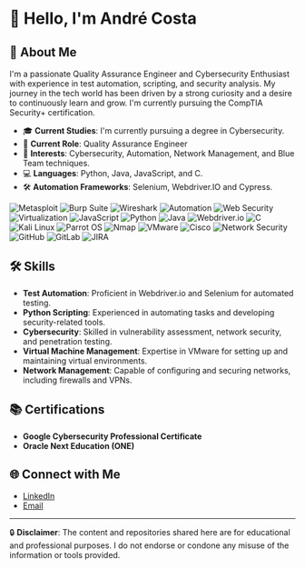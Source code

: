 # 👋 Hello, I'm André Costa

## 🚀 About Me

I'm a passionate Quality Assurance Engineer and Cybersecurity Enthusiast with experience in test automation, scripting, and security analysis. My journey in the tech world has been driven by a strong curiosity and a desire to continuously learn and grow. I'm currently pursuing the CompTIA Security+ certification.

- 🎓 **Current Studies**: I'm currently pursuing a degree in Cybersecurity.
- 💼 **Current Role**: Quality Assurance Engineer
- 🔐 **Interests**: Cybersecurity, Automation, Network Management, and Blue Team techniques.
- 💻 **Languages**: Python, Java, JavaScript, and C.
- 🛠 **Automation Frameworks**: Selenium, Webdriver.IO and Cypress.
  
![Metasploit](https://img.shields.io/badge/-Metasploit-FF0000?style=flat&logo=metasploit&logoColor=white) ![Burp Suite](https://img.shields.io/badge/-Burp%20Suite-8C2F4E?style=flat&logo=burp&logoColor=white) ![Wireshark](https://img.shields.io/badge/-Wireshark-1666FF?style=flat&logo=wireshark&logoColor=white) ![Automation](https://img.shields.io/badge/-Automation-FF6F00?style=flat&logo=automation&logoColor=white) ![Web Security](https://img.shields.io/badge/-Web%20Security-FF0000?style=flat&logo=web-security&logoColor=white) ![Virtualization](https://img.shields.io/badge/-Virtualization-0A72A5?style=flat&logo=virtualization&logoColor=white) ![JavaScript](https://img.shields.io/badge/-JavaScript-F7DF1C?style=flat&logo=javascript&logoColor=black) ![Python](https://img.shields.io/badge/-Python-3776AB?style=flat&logo=python&logoColor=white) ![Java](https://img.shields.io/badge/-Java-007396?style=flat&logo=java&logoColor=white) ![Webdriver.io](https://img.shields.io/badge/-Webdriver.io-00BFFF?style=flat&logo=webdriver&logoColor=white) ![C](https://img.shields.io/badge/-C-A8B9CC?style=flat&logo=c&logoColor=black) ![Kali Linux](https://img.shields.io/badge/-Kali%20Linux-557C94?style=flat&logo=kali-linux&logoColor=white) ![Parrot OS](https://img.shields.io/badge/-Parrot%20OS-6D6E71?style=flat&logo=parrot-security-os&logoColor=white) ![Nmap](https://img.shields.io/badge/-Nmap-000000?style=flat&logo=nmap&logoColor=white) ![VMware](https://img.shields.io/badge/-VMware-607078?style=flat&logo=vmware&logoColor=white) ![Cisco](https://img.shields.io/badge/-Cisco-303030?style=flat&logo=cisco&logoColor=white) ![Network Security](https://img.shields.io/badge/-Network%20Security-FF5722?style=flat&logo=network-security&logoColor=white) ![GitHub](https://img.shields.io/badge/-GitHub-181717?style=flat&logo=github&logoColor=white) ![GitLab](https://img.shields.io/badge/-GitLab-FCA121?style=flat&logo=gitlab&logoColor=white) ![JIRA](https://img.shields.io/badge/-JIRA-0052CC?style=flat&logo=jira&logoColor=white)

## 🛠 Skills

- **Test Automation**: Proficient in Webdriver.io and Selenium for automated testing.
- **Python Scripting**: Experienced in automating tasks and developing security-related tools.
- **Cybersecurity**: Skilled in vulnerability assessment, network security, and penetration testing.
- **Virtual Machine Management**: Expertise in VMware for setting up and maintaining virtual environments.
- **Network Management**: Capable of configuring and securing networks, including firewalls and VPNs.


## 📚 Certifications

- **Google Cybersecurity Professional Certificate**
- **Oracle Next Education (ONE)**

## 🌐 Connect with Me

- [LinkedIn](https://www.linkedin.com/in/andrecfreitas/)
- [Email](mailto:andrefreitas2105@gmail.com)
  
---

🔒 **Disclaimer**: The content and repositories shared here are for educational and professional purposes. I do not endorse or condone any misuse of the information or tools provided.


